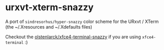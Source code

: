 # urxvt-xterm-snazzy
A port of `sindresorhus/hyper-snazzy` color scheme for the URxvt / XTerm (the ~/.Xresources and ~/.Xdefaults files)

Checkout the [olstenlarck/xfce4-terminal-snazzy](https://github.com/olstenlarck/xfce4-terminal-snazzy) if you are using `xfce4-terminal` :)
